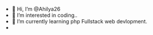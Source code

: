 - 👋 Hi, I’m @Ahilya26
- 👀 I’m interested in coding..
- 🌱 I’m currently learning  php Fullstack web devlopment.
- 
<!---
Ahilya26/Ahilya26 is a ✨ special ✨ repository because its `README.md` (this file) appears on your GitHub profile.
You can click the Preview link to take a look at your changes.
--->
